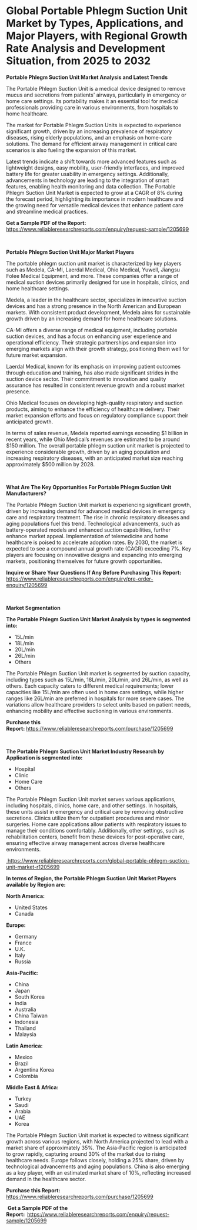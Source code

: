 <p><h1>Global Portable Phlegm Suction Unit Market by Types, Applications, and Major Players, with Regional Growth Rate Analysis and Development Situation, from 2025 to 2032</h1></p><p><strong>Portable Phlegm Suction Unit Market Analysis and Latest Trends</strong></p>
<p><p>The Portable Phlegm Suction Unit is a medical device designed to remove mucus and secretions from patients' airways, particularly in emergency or home care settings. Its portability makes it an essential tool for medical professionals providing care in various environments, from hospitals to home healthcare.</p><p>The market for Portable Phlegm Suction Units is expected to experience significant growth, driven by an increasing prevalence of respiratory diseases, rising elderly populations, and an emphasis on home-care solutions. The demand for efficient airway management in critical care scenarios is also fueling the expansion of this market.</p><p>Latest trends indicate a shift towards more advanced features such as lightweight designs, easy mobility, user-friendly interfaces, and improved battery life for greater usability in emergency settings. Additionally, advancements in technology are leading to the integration of smart features, enabling health monitoring and data collection. The Portable Phlegm Suction Unit Market is expected to grow at a CAGR of 8% during the forecast period, highlighting its importance in modern healthcare and the growing need for versatile medical devices that enhance patient care and streamline medical practices.</p></p>
<p><strong>Get a Sample PDF of the Report:&nbsp;</strong> <a href="https://www.reliableresearchreports.com/enquiry/request-sample/1205699?utm_campaign=13&utm_medium=2&utm_source=Github&utm_content=ia&utm_term=13042025&utm_id=portable-phlegm-suction-unit">https://www.reliableresearchreports.com/enquiry/request-sample/1205699</a></p>
<p>&nbsp;</p>
<p><strong>Portable Phlegm Suction Unit Major Market Players</strong></p>
<p><p>The portable phlegm suction unit market is characterized by key players such as Medela, CA-MI, Laerdal Medical, Ohio Medical, Yuwell, Jiangsu Folee Medical Equipment, and more. These companies offer a range of medical suction devices primarily designed for use in hospitals, clinics, and home healthcare settings.</p><p>Medela, a leader in the healthcare sector, specializes in innovative suction devices and has a strong presence in the North American and European markets. With consistent product development, Medela aims for sustainable growth driven by an increasing demand for home healthcare solutions.</p><p>CA-MI offers a diverse range of medical equipment, including portable suction devices, and has a focus on enhancing user experience and operational efficiency. Their strategic partnerships and expansion into emerging markets align with their growth strategy, positioning them well for future market expansion.</p><p>Laerdal Medical, known for its emphasis on improving patient outcomes through education and training, has also made significant strides in the suction device sector. Their commitment to innovation and quality assurance has resulted in consistent revenue growth and a robust market presence.</p><p>Ohio Medical focuses on developing high-quality respiratory and suction products, aiming to enhance the efficiency of healthcare delivery. Their market expansion efforts and focus on regulatory compliance support their anticipated growth.</p><p>In terms of sales revenue, Medela reported earnings exceeding $1 billion in recent years, while Ohio Medical’s revenues are estimated to be around $150 million. The overall portable phlegm suction unit market is projected to experience considerable growth, driven by an aging population and increasing respiratory diseases, with an anticipated market size reaching approximately $500 million by 2028.</p></p>
<p>&nbsp;</p>
<p><strong>What Are The Key Opportunities For Portable Phlegm Suction Unit Manufacturers?</strong></p>
<p><p>The Portable Phlegm Suction Unit market is experiencing significant growth, driven by increasing demand for advanced medical devices in emergency care and respiratory treatment. The rise in chronic respiratory diseases and aging populations fuel this trend. Technological advancements, such as battery-operated models and enhanced suction capabilities, further enhance market appeal. Implementation of telemedicine and home healthcare is poised to accelerate adoption rates. By 2030, the market is expected to see a compound annual growth rate (CAGR) exceeding 7%. Key players are focusing on innovative designs and expanding into emerging markets, positioning themselves for future growth opportunities.</p></p>
<p><strong>Inquire or Share Your Questions If Any Before Purchasing This Report:</strong> <a href="https://www.reliableresearchreports.com/enquiry/pre-order-enquiry/1205699?utm_campaign=13&utm_medium=2&utm_source=Github&utm_content=ia&utm_term=13042025&utm_id=portable-phlegm-suction-unit">https://www.reliableresearchreports.com/enquiry/pre-order-enquiry/1205699</a></p>
<p>&nbsp;</p>
<p><strong>Market Segmentation</strong></p>
<p><strong>The Portable Phlegm Suction Unit Market Analysis by types is segmented into:</strong></p>
<p><ul><li>15L/min</li><li>18L/min</li><li>20L/min</li><li>26L/min</li><li>Others</li></ul></p>
<p><p>The Portable Phlegm Suction Unit market is segmented by suction capacity, including types such as 15L/min, 18L/min, 20L/min, and 26L/min, as well as others. Each capacity caters to different medical requirements; lower capacities like 15L/min are often used in home care settings, while higher ranges like 26L/min are preferred in hospitals for more severe cases. The variations allow healthcare providers to select units based on patient needs, enhancing mobility and effective suctioning in various environments.</p></p>
<p><strong>Purchase this Report:&nbsp;</strong><a href="https://www.reliableresearchreports.com/purchase/1205699?utm_campaign=13&utm_medium=2&utm_source=Github&utm_content=ia&utm_term=13042025&utm_id=portable-phlegm-suction-unit">https://www.reliableresearchreports.com/purchase/1205699</a></p>
<p>&nbsp;</p>
<p><strong>The Portable Phlegm Suction Unit Market Industry Research by Application is segmented into:</strong></p>
<p><ul><li>Hospital</li><li>Clinic</li><li>Home Care</li><li>Others</li></ul></p>
<p><p>The Portable Phlegm Suction Unit market serves various applications, including hospitals, clinics, home care, and other settings. In hospitals, these units assist in emergency and critical care by removing obstructive secretions. Clinics utilize them for outpatient procedures and minor surgeries. Home care applications allow patients with respiratory issues to manage their conditions comfortably. Additionally, other settings, such as rehabilitation centers, benefit from these devices for post-operative care, ensuring effective airway management across diverse healthcare environments.</p></p>
<p><a href="https://www.reliableresearchreports.com/global-portable-phlegm-suction-unit-market-r1205699?utm_campaign=13&utm_medium=2&utm_source=Github&utm_content=ia&utm_term=13042025&utm_id=portable-phlegm-suction-unit">&nbsp;https://www.reliableresearchreports.com/global-portable-phlegm-suction-unit-market-r1205699</a></p>
<p><strong>In terms of Region, the Portable Phlegm Suction Unit Market Players available by Region are:</strong></p>
<p>
    <p> <strong> North America: </strong>
        <ul>
            <li>United States</li>
            <li>Canada</li>
        </ul>
        </p> 
    <p> <strong> Europe: </strong>
        <ul>
            <li>Germany</li>
            <li>France</li>
            <li>U.K.</li>
            <li>Italy</li>
            <li>Russia</li>
        </ul>
        </p> 
    <p> <strong> Asia-Pacific: </strong>
        <ul>
            <li>China</li>
            <li>Japan</li>
            <li>South Korea</li>
            <li>India</li>
            <li>Australia</li>
            <li>China Taiwan</li>
            <li>Indonesia</li>
            <li>Thailand</li>
            <li>Malaysia</li>
        </ul>
        </p> 
    <p> <strong> Latin America: </strong>
        <ul>
            <li>Mexico</li>
            <li>Brazil</li>
            <li>Argentina Korea</li>
            <li>Colombia</li>
        </ul>
        </p> 
    <p> <strong> Middle East & Africa: </strong>
        <ul>
            <li>Turkey</li>
            <li>Saudi</li>
            <li>Arabia</li>
            <li>UAE</li>
            <li>Korea</li>
        </ul>
    </p>
    </p>
<p><p>The Portable Phlegm Suction Unit market is expected to witness significant growth across various regions, with North America projected to lead with a market share of approximately 35%. The Asia-Pacific region is anticipated to grow rapidly, capturing around 30% of the market due to rising healthcare needs. Europe follows closely, holding a 25% share, driven by technological advancements and aging populations. China is also emerging as a key player, with an estimated market share of 10%, reflecting increased demand in the healthcare sector.</p></p>
<p><strong>Purchase this Report: </strong><a href="https://www.reliableresearchreports.com/purchase/1205699?utm_campaign=13&utm_medium=2&utm_source=Github&utm_content=ia&utm_term=13042025&utm_id=portable-phlegm-suction-unit">https://www.reliableresearchreports.com/purchase/1205699</a></p>
<p>&nbsp;<strong>Get a Sample PDF of the Report:&nbsp;&nbsp;</strong><a href="https://www.reliableresearchreports.com/enquiry/request-sample/1205699?utm_campaign=13&utm_medium=2&utm_source=Github&utm_content=ia&utm_term=13042025&utm_id=portable-phlegm-suction-unit">https://www.reliableresearchreports.com/enquiry/request-sample/1205699</a></p>
<p><strong></strong></p>
<p><p></p><p></p><p></p></p>